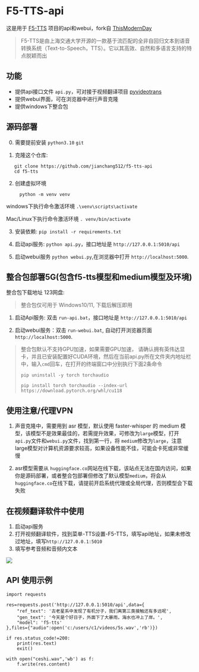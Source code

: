 # F5-TTS-api

这是用于 [F5-TTS](https://github.com/SWivid/F5-TTS) 项目的api和webui，fork自 [ThisModernDay](https://github.com/ThisModernDay/f5-tts)

> F5-TTS是由上海交通大学开源的一款基于流匹配的全非自回归文本到语音转换系统（Text-to-Speech，TTS）。它以其高效、自然和多语言支持的特点脱颖而出

## 功能

- 提供api接口文件 `api.py`，可对接于视频翻译项目 [pyvideotrans](https://github.com/jianchang512/pyvideotrans)
- 提供webui界面，可在浏览器中进行声音克隆
- 提供windows下整合包

## 源码部署

0. 需要提前安装 `python3.10`  `git`

1. 克隆这个仓库:   

```
   git clone https://github.com/jianchang512/f5-tts-api
   cd f5-tts   
```

2. 创建虚拟环境

```
	 python -m venv venv
```

windows下执行命令激活环境 `.\venv\scripts\activate`

Mac/Linux下执行命令激活环境 `. venv/bin/activate`

3. 安装依赖:   ` pip install -r requirements.txt  `

4. 启动api服务:   `python api.py`，接口地址是 `http://127.0.0.1:5010/api`

5. 启动webui服务  `python webui.py`,在浏览器中打开  `http://localhost:5000`.


## 整合包部署5G(包含f5-tts模型和medium模型及环境)

整合包下载地址 123网盘:

> 整合包仅可用于 Windows10/11, 下载后解压即用

1. 启动Api服务:  双击 `run-api.bat`，接口地址是 `http://127.0.0.1:5010/api`

2. 启动webui服务：双击 `run-webui.bat`, 自动打开浏览器页面  `http://localhost:5000`.

>
> 整合包默认不支持GPU加速，如果需要GPU加速， 请确认拥有英伟达显卡，并且已安装配置好CUDA环境，然后在当前api.py所在文件夹内地址栏中，输入`cmd`回车，在打开的终端窗口中分别执行下面2条命令
>
> `pip uninstall -y torch torchaudio`
>
> `pip install torch torchaudio --index-url https://download.pytorch.org/whl/cu118`
>



## 使用注意/代理VPN

1. 声音克隆中，需要用到 asr 模型，默认使用 faster-whisper 的 medium 模型，该模型不是效果最佳的，若需提升效果，可修改为`large`模型，打开 `api.py`文件和`webui.py`文件，找到第一行，将 `medium`修改为`large`，注意large模型对计算机资源要求较高，如果设备性能不佳，可能会卡死或非常缓慢

2. asr模型需要从 `huggingface.co`网站在线下载，该站点无法在国内访问，如果你是源码部署，或者整合包部署但修改了默认模型`medium`，将会从 `huggingface.co`在线下载，请提前开启系统代理或全局代理，否则模型会下载失败



## 在视频翻译软件中使用

1. 启动api服务
2. 打开视频翻译软件，找到菜单-TTS设置-F5-TTS，填写api地址，如果未修改过地址，填写`http://127.0.0.1:5010`
3. 填写参考音频和音频内文本

![](https://pyvideotrans.com/img/f5002.jpg)




## API 使用示例

```
import requests

res=requests.post('http://127.0.0.1:5010/api',data={
    "ref_text": '古老星系中发现了有机分子，我们离第三类接触还有多远呢',
    "gen_text": '今天是个好日子，外面下了大暴雨，海水也冲上了岸。',
    "model": 'f5-tts'
},files={"audio":open('c:/users/c1/videos/5s.wav','rb')})

if res.status_code!=200:
    print(res.text)
    exit()

with open("ceshi.wav",'wb') as f:
    f.write(res.content)
```

